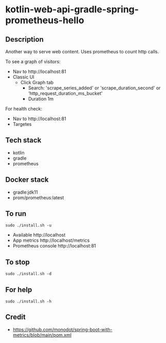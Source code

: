 # kotlin-web-api-gradle-spring-prometheus-hello

## Description
Another way to serve web content.
Uses prometheus to count http calls.

To see a graph of visitors:
- Nav to http://localhost:81
- Classic UI
  - Click Graph tab
    - Search: 'scrape_series_added'
      or 'scrape_duration_second'
      or 'http_request_duration_ms_bucket'
    - Duration 1m

For health check:
- Nav to http://localhost:81
- Targetes

## Tech stack
- kotlin
- gradle
- prometheus

## Docker stack
- gradle:jdk11
- prom/prometheus:latest

## To run
`sudo ./install.sh -u`
- Available http://localhost
- App metrics http://localhost/metrics
- Prometheus console http://localhost:81

## To stop
`sudo ./install.sh -d`

## For help
`sudo ./install.sh -h`

## Credit
- https://github.com/monodot/spring-boot-with-metrics/blob/main/pom.xml
